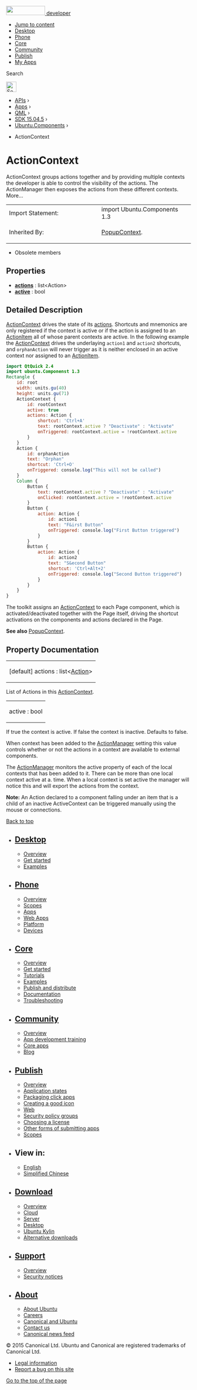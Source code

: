 <a href="https://developer.ubuntu.com/" class="logo-ubuntu"><img src="https://developer.ubuntu.com/assets/sites/ubuntu/latest/u/img/logos/logo-ubuntu-orange.svg" width="106" height="25" /> <span>developer</span></a>

-   [Jump to content](index.html#main-content)
-   [Desktop](https://developer.ubuntu.com/en/desktop/)
-   [Phone](https://developer.ubuntu.com/en/phone/)
-   [Core](https://developer.ubuntu.com/core)
-   [Community](https://developer.ubuntu.com/en/community/)
-   [Publish](https://developer.ubuntu.com/en/publish/)
-   [My Apps](https://myapps.developer.ubuntu.com/)

Search

<img src="https://developer.ubuntu.com/assets/sites/ubuntu/latest/u/img/search-white.svg" alt="Search" height="28" />

-   [APIs](../../../../index.html) ›
-   [Apps](../../../index.html) ›
-   [QML](../../index.html) ›
-   [SDK 15.04.5](../index.html) ›
-   [Ubuntu.Components](../Ubuntu.Components/index.html) ›

<!-- -->

-   ActionContext

ActionContext
=============

<span class="subtitle"></span>
ActionContext groups actions together and by providing multiple contexts the developer is able to control the visibility of the actions. The ActionManager then exposes the actions from these different contexts. More...

<table>
<colgroup>
<col width="50%" />
<col width="50%" />
</colgroup>
<tbody>
<tr class="odd">
<td>Import Statement:</td>
<td>import Ubuntu.Components 1.3</td>
</tr>
<tr class="even">
<td>Inherited By:</td>
<td><p><a href="../Ubuntu.Components.PopupContext/index.html">PopupContext</a>.</p></td>
</tr>
</tbody>
</table>

-   Obsolete members

<span id="properties"></span>
Properties
----------

-   ****[actions](index.html#actions-prop)**** : list&lt;Action&gt;
-   ****[active](index.html#active-prop)**** : bool

<span id="details"></span>
Detailed Description
--------------------

[ActionContext](index.html) drives the state of its [actions](index.html#actions-prop). Shortcuts and mnemonics are only registered if the context is active or if the action is assigned to an [ActionItem](../Ubuntu.Components.ActionItem/index.html) all of whose parent contexts are active. In the following example the [ActionContext](index.html) drives the underlaying `action1` and `action2` shortcuts, and `orphanAction` will never trigger as it is neither enclosed in an active context nor assigned to an [ActionItem](../Ubuntu.Components.ActionItem/index.html).

``` qml
import QtQuick 2.4
import ubuntu.Componenst 1.3
Rectangle {
    id: root
    width: units.gu(40)
    height: units.gu(71)
    ActionContext {
        id: rootContext
        active: true
        actions: Action {
            shortcut: 'Ctrl+A'
            text: rootContext.active ? "Deactivate" : "Activate"
            onTriggered: rootContext.active = !rootContext.active
        }
    }
    Action {
        id: orphanAction
        text: "Orphan"
        shortcut: 'Ctrl+O'
        onTriggered: console.log("This will not be called")
    }
    Column {
        Button {
            text: rootContext.active ? "Deactivate" : "Activate"
            onClicked: rootContext.active = !rootContext.active
        }
        Button {
            action: Action {
                id: action1
                text: "F&irst Button"
                onTriggered: console.log("First Button triggered")
            }
        }
        Button {
            action: Action {
                id: action2
                text: "S&econd Button"
                shortcut: 'Ctrl+Alt+2'
                onTriggered: console.log("Second Button triggered")
            }
        }
    }
}
```

The toolkit assigns an [ActionContext](index.html) to each Page component, which is activated/deactivated together with the Page itself, driving the shortcut activations on the components and actions declared in the Page.

**See also** [PopupContext](../Ubuntu.Components.PopupContext/index.html).

Property Documentation
----------------------

<table>
<colgroup>
<col width="100%" />
</colgroup>
<tbody>
<tr class="odd">
<td><p><span id="actions-prop"></span><span class="qmldefault">[default] </span><span class="name">actions</span> : <span class="type">list</span>&lt;<span class="type"><a href="../Ubuntu.Components.Action/index.html">Action</a></span>&gt;</p></td>
</tr>
</tbody>
</table>

List of Actions in this [ActionContext](index.html).

<table>
<colgroup>
<col width="100%" />
</colgroup>
<tbody>
<tr class="odd">
<td><p><span id="active-prop"></span><span class="name">active</span> : <span class="type">bool</span></p></td>
</tr>
</tbody>
</table>

If true the context is active. If false the context is inactive. Defaults to false.

When context has been added to the [ActionManager](../Ubuntu.Components.ActionManager/index.html) setting this value controls whether or not the actions in a context are available to external components.

The [ActionManager](../Ubuntu.Components.ActionManager/index.html) monitors the active property of each of the local contexts that has been added to it. There can be more than one local context active at a. time. When a local context is set active the manager will notice this and will export the actions from the context.

**Note:** An Action declared to a component falling under an item that is a child of an inactive ActiveContext can be triggered manually using the mouse or connections.

[Back to top](index.html#)

-   [Desktop](https://developer.ubuntu.com/en/desktop/)
    ---------------------------------------------------

    -   [Overview](https://developer.ubuntu.com/en/desktop/)
    -   [Get started](http://snapcraft.io/?utm_source=developer.ubuntu.com&utm_medium=devportal&utm_term=snaps%20snapcraft%20desktop&utm_content=menu&utm_campaign=duc_snappers)
    -   [Examples](https://github.com/ubuntu/snappy-playpen)

-   [Phone](https://developer.ubuntu.com/en/phone/)
    -----------------------------------------------

    -   [Overview](https://developer.ubuntu.com/en/phone/)
    -   [Scopes](https://developer.ubuntu.com/en/phone/scopes/)
    -   [Apps](https://developer.ubuntu.com/en/phone/apps/)
    -   [Web Apps](https://developer.ubuntu.com/en/phone/web/)
    -   [Platform](https://developer.ubuntu.com/en/phone/platform/)
    -   [Devices](https://developer.ubuntu.com/en/phone/devices/)

-   [Core](https://developer.ubuntu.com/core)
    -----------------------------------------

    -   [Overview](https://developer.ubuntu.com/core)
    -   [Get started](https://developer.ubuntu.com/core/get-started)
    -   [Tutorials](https://developer.ubuntu.com/core/tutorials)
    -   [Examples](https://developer.ubuntu.com/core/examples)
    -   [Publish and distribute](https://developer.ubuntu.com/core/publish-and-distribute)
    -   [Documentation](https://developer.ubuntu.com/core/documentation)
    -   [Troubleshooting](https://developer.ubuntu.com/core/troubleshooting)

-   [Community](https://developer.ubuntu.com/en/community/)
    -------------------------------------------------------

    -   [Overview](https://developer.ubuntu.com/en/community/)
    -   [App development training](https://developer.ubuntu.com/en/community/training/)
    -   [Core apps](https://developer.ubuntu.com/en/community/core-apps/)
    -   [Blog](https://developer.ubuntu.com/en/community/blog/)

-   [Publish](https://developer.ubuntu.com/en/publish/)
    ---------------------------------------------------

    -   [Overview](https://developer.ubuntu.com/en/publish/)
    -   [Application states](https://developer.ubuntu.com/en/publish/application-states/)
    -   [Packaging click apps](https://developer.ubuntu.com/en/publish/packaging-click-apps/)
    -   [Creating a good icon](https://developer.ubuntu.com/en/publish/creating-a-good-icon/)
    -   [Web](https://developer.ubuntu.com/en/publish/web/)
    -   [Security policy groups](https://developer.ubuntu.com/en/publish/security-policy-groups/)
    -   [Choosing a license](https://developer.ubuntu.com/en/publish/choosing-a-license/)
    -   [Other forms of submitting apps](https://developer.ubuntu.com/en/publish/other-forms-of-submitting-apps/)
    -   [Scopes](https://developer.ubuntu.com/en/publish/scopes/)

-   View in:
    --------

    -   [English](index.html "Change to language: English")
    -   [Simplified Chinese](index.html "Change to language: Simplified Chinese")

-   [Download](http://ubuntu.com/download/)
    ---------------------------------------

    -   [Overview](http://ubuntu.com/download)
    -   [Cloud](http://ubuntu.com/download/cloud)
    -   [Server](http://ubuntu.com/download/server)
    -   [Desktop](http://ubuntu.com/download/desktop)
    -   [Ubuntu Kylin](http://ubuntu.com/download/ubuntu-kylin)
    -   [Alternative downloads](http://ubuntu.com/download/alternative-downloads)

-   [Support](http://ubuntu.com/support/)
    -------------------------------------

    -   [Overview](http://ubuntu.com/support)
    -   [Security notices](http://www.ubuntu.com/usn/)

-   [About](http://ubuntu.com/about/)
    ---------------------------------

    -   [About Ubuntu](http://ubuntu.com/about/about-ubuntu)
    -   [Careers](http://www.canonical.com/careers)
    -   [Canonical and Ubuntu](http://ubuntu.com/about/canonical-and-ubuntu)
    -   [Contact us](http://ubuntu.com/about/contact-us)
    -   [Canonical news feed](http://insights.ubuntu.com/feed/)

© 2015 Canonical Ltd. Ubuntu and Canonical are registered trademarks of Canonical Ltd.

-   [Legal information](http://www.ubuntu.com/legal)
-   [Report a bug on this site](https://bugs.launchpad.net/developer-ubuntu-com/)

<span class="accessibility-aid">[Go to the top of the page](index.html#)</span>
